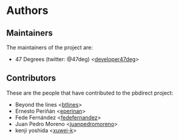 # Authors

## Maintainers

The maintainers of the project are:

* 47 Degrees (twitter: @47deg) <[developer47deg](https://github.com/developer47deg)>

## Contributors

These are the people that have contributed to the pbdirect project:

* Beyond the lines <[btlines](https://github.com/btlines)>
* Ernesto Periñán <[eperinan](https://github.com/eperinan)>
* Fede Fernández <[fedefernandez](https://github.com/fedefernandez)>
* Juan Pedro Moreno <[juanpedromoreno](https://github.com/juanpedromoreno)>
* kenji yoshida <[xuwei-k](https://github.com/xuwei-k)>